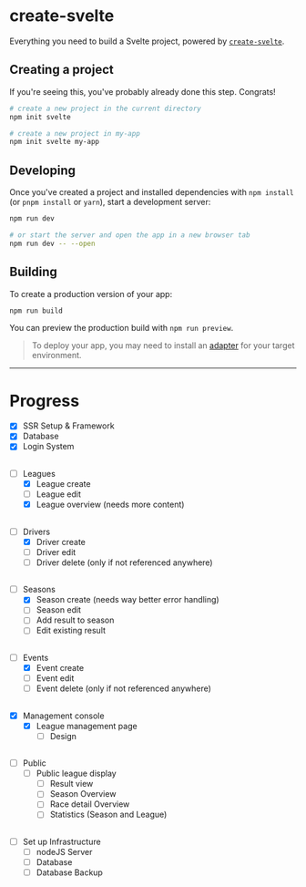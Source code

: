 # create-svelte

Everything you need to build a Svelte project, powered by [`create-svelte`](https://github.com/sveltejs/kit/tree/master/packages/create-svelte).

## Creating a project

If you're seeing this, you've probably already done this step. Congrats!

```bash
# create a new project in the current directory
npm init svelte

# create a new project in my-app
npm init svelte my-app
```

## Developing

Once you've created a project and installed dependencies with `npm install` (or `pnpm install` or `yarn`), start a development server:

```bash
npm run dev

# or start the server and open the app in a new browser tab
npm run dev -- --open
```

## Building

To create a production version of your app:

```bash
npm run build
```

You can preview the production build with `npm run preview`.

> To deploy your app, you may need to install an [adapter](https://kit.svelte.dev/docs/adapters) for your target environment.

-----------------------
# Progress
- [x] SSR Setup & Framework
- [x] Database
- [x] Login System
##
- [ ] Leagues
  - [x] League create
  - [ ] League edit
  - [x] League overview (needs more content)
##
- [ ] Drivers
  - [x] Driver create
  - [ ] Driver edit
  - [ ] Driver delete (only if not referenced anywhere)
##
- [ ] Seasons
  - [x] Season create (needs way better error handling)
  - [ ] Season edit
  - [ ] Add result to season
  - [ ] Edit existing result
##
- [ ] Events
  - [x] Event create
  - [ ] Event edit
  - [ ] Event delete (only if not referenced anywhere)
##
- [x] Management console
  - [x] League management page
    - [ ] Design
##
- [ ] Public
  - [ ] Public league display
    - [ ] Result view
    - [ ] Season Overview
    - [ ] Race detail Overview
    - [ ] Statistics (Season and League)
##
- [ ] Set up Infrastructure
  - [ ] nodeJS Server
  - [ ] Database
  - [ ] Database Backup
